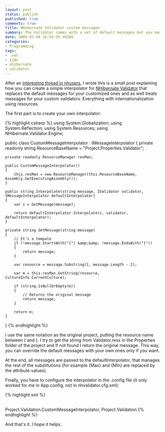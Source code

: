 ```yaml
---
layout: post
status: publish
published: true
comments: true
title: NHibernate Validator custom messages
summary: The Validator comes with a set of default messages but you may need to override them using your own resources
date: 2009-03-04 16:54:55 +0100
categories:
- Programming
tags:
- .net
- i18n
- nhibernate
- validator
---
```

After an [interesting thread in nhusers](http://groups.google.com/group/nhusers/browse_thread/thread/2b9f29d75c52dd89?hl=en), I wrote this is a small post explaining how you can create a simple interpolator for [NHibernate Validator](http://nhforge.org/wikis/validator/nhibernate-validator-1-0-0-documentation.aspx) that replaces the default messages for your customized ones and as well treats messages for your custom validators. Everything with internationalization using resources.

The first part is to create your own interpolator:

{% highlight csharp %}
using System.Globalization;
using System.Reflection;
using System.Resources;
using NHibernate.Validator.Engine;

public class CustomMessageInterpolator : IMessageInterpolator
{
    private readonly string ResourceBaseName = "Project.Properties.Validator";

    private readonly ResourceManager resMan;

    public CustomMessageInterpolator()
    {
        this.resMan = new ResourceManager(this.ResourceBaseName, Assembly.GetExecutingAssembly());
    }

    public string Interpolate(string message, IValidator validator, IMessageInterpolator defaultInterpolator)
    {
        var s = GetMessage(message);

        return defaultInterpolator.Interpolate(s, validator, defaultInterpolator);
    }

    private string GetMessage(string message)
    {
        // It's a tempate
        if (!message.StartsWith("{") &amp;&amp; !message.EndsWith("}"))
        {
            return message;
        }

        var resource = message.Substring(1, message.Length - 2);

        var m = this.resMan.GetString(resource, CultureInfo.CurrentCulture);

        if (string.IsNullOrEmpty(m))
        {
            // Returns the original message
            return message;
        }

        return m;
    }
}
{% endhighlight %}

I use the same notation as the original project, putting the resource name between { and }. I try to get the string from Validator.resx in the Properties folder of the project and if not found I return the original message. This way, you can override the default messages with your own ones only if you want.

At the end, all messages are passed to the defaultInterpolator, that manages the rest of the substitutions (for example {Max} and {Min} are replaced by the attribute values).

Finally, you have to configure the interpolator in the .config file (it only worked for me in App.config, not in nhvalidator.cfg.xml):

{% highlight xml %}
<configuration>
  <configSections>
    <section name="nhv-configuration" type="NHibernate.Validator.Cfg.ConfigurationSectionHandler, NHibernate.Validator" />  
  </configSections>
  <nhv-configuration xmlns="urn:nhv-configuration-1.0">
    <property name="message_interpolator_class">Project.Validation.CustomMessageInterpolator, Project.Validation</property>
    <mapping assembly="Project.Domain" />
  </nhv-configuration>
</configuration>
{% endhighlight %}

And that's it. I hope it helps.


